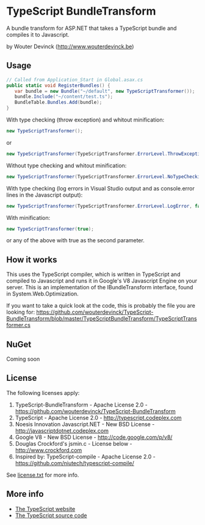 TypeScript BundleTransform
==========================

A bundle transform for ASP.NET that takes a TypeScript bundle and compiles it to Javascript.

by Wouter Devinck (http://www.wouterdevinck.be)

Usage
-----
```C#
// Called from Application_Start in Global.asax.cs
public static void RegisterBundles() {
   var bundle = new Bundle("~/default", new TypeScriptTransformer());
   bundle.Include("~/content/test.ts");
   BundleTable.Bundles.Add(bundle);
}
```

With type checking (throw exception) and whitout minification:
```C#
new TypeScriptTransformer();
```
or
```C#
new TypeScriptTransformer(TypeScriptTransformer.ErrorLevel.ThrowException, false)
```

Without type checking and whitout minification:
```C#
new TypeScriptTransformer(TypeScriptTransformer.ErrorLevel.NoTypeChecking, false);
```

With type checking (log errors in Visual Studio output and as console.error lines in the Javascript output):
```C#
new TypeScriptTransformer(TypeScriptTransformer.ErrorLevel.LogError, false);
```

With minification:
```C#
new TypeScriptTransformer(true);
```
or any of the above with true as the second parameter.

How it works
------------
This uses the TypeScript compiler, which is written in TypeScript and compiled to Javascript and runs it in Google's V8 Javascript Engine on your server.
This is an implementation of the IBundleTransform interface, found in System.Web.Optimization.

If you want to take a quick look at the code, this is probably the file you are looking for: https://github.com/wouterdevinck/TypeScript-BundleTransform/blob/master/TypeScriptBundleTransform/TypeScriptTransformer.cs

NuGet
-----
Coming soon

License
-------
The following licenses apply:

1. TypeScript-BundleTransform        - Apache License 2.0   - https://github.com/wouterdevinck/TypeScript-BundleTransform
2. TypeScript                        - Apache License 2.0   - http://typescript.codeplex.com
3. Noesis Innovation Javascript.NET  - New BSD License      - http://javascriptdotnet.codeplex.com
4. Google V8                         - New BSD License      - http://code.google.com/p/v8/
5. Douglas Crockford's jsmin.c       - License below        - http://www.crockford.com
6. Inspired by: TypeScript-compile   - Apache License 2.0   - https://github.com/niutech/typescript-compile/

See [license.txt](https://github.com/wouterdevinck/TypeScript-BundleTransform/blob/master/license.txt) for more info.

More info
---------
* [The TypeScript website](http://www.typescriptlang.org/)
* [The TypeScript source code](http://typescript.codeplex.com/)